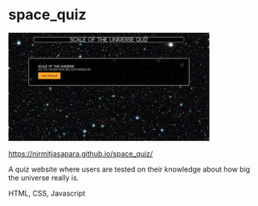 # space_quiz
![Image of Screenshot](https://github.com/nirmitjasapara/space_quiz/blob/master/images/sotu.png)

https://nirmitjasapara.github.io/space_quiz/

A quiz website where users are tested on their knowledge about how big the universe really is.

HTML, CSS, Javascript